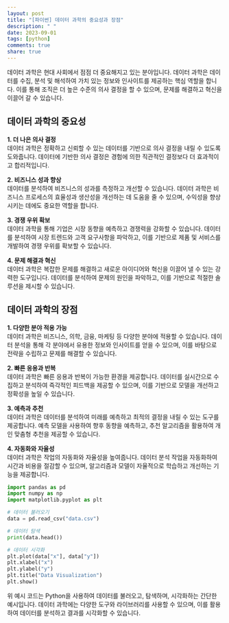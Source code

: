```yaml
---
layout: post
title: "[파이썬] 데이터 과학의 중요성과 장점"
description: " "
date: 2023-09-01
tags: [python]
comments: true
share: true
---
```


데이터 과학은 현대 사회에서 점점 더 중요해지고 있는 분야입니다. 데이터 과학은 데이터를 수집, 분석 및 해석하여 가치 있는 정보와 인사이트를 제공하는 핵심 역할을 합니다. 이를 통해 조직은 더 높은 수준의 의사 결정을 할 수 있으며, 문제를 해결하고 혁신을 이끌어 갈 수 있습니다.

## 데이터 과학의 중요성

**1. 더 나은 의사 결정**  
데이터 과학은 정확하고 신뢰할 수 있는 데이터를 기반으로 의사 결정을 내릴 수 있도록 도와줍니다. 데이터에 기반한 의사 결정은 경험에 의한 직관적인 결정보다 더 효과적이고 합리적입니다.

**2. 비즈니스 성과 향상**  
데이터를 분석하여 비즈니스의 성과를 측정하고 개선할 수 있습니다. 데이터 과학은 비즈니스 프로세스의 효율성과 생산성을 개선하는 데 도움을 줄 수 있으며, 수익성을 향상시키는 데에도 중요한 역할을 합니다.

**3. 경쟁 우위 확보**  
데이터 과학을 통해 기업은 시장 동향을 예측하고 경쟁력을 강화할 수 있습니다. 데이터를 분석하여 시장 트렌드와 고객 요구사항을 파악하고, 이를 기반으로 제품 및 서비스를 개발하여 경쟁 우위를 확보할 수 있습니다.

**4. 문제 해결과 혁신**  
데이터 과학은 복잡한 문제를 해결하고 새로운 아이디어와 혁신을 이끌어 낼 수 있는 강력한 도구입니다. 데이터를 분석하여 문제의 원인을 파악하고, 이를 기반으로 적절한 솔루션을 제시할 수 있습니다.

## 데이터 과학의 장점

**1. 다양한 분야 적용 가능**  
데이터 과학은 비즈니스, 의학, 금융, 마케팅 등 다양한 분야에 적용할 수 있습니다. 데이터 분석을 통해 각 분야에서 유용한 정보와 인사이트를 얻을 수 있으며, 이를 바탕으로 전략을 수립하고 문제를 해결할 수 있습니다.

**2. 빠른 응용과 반복**  
데이터 과학은 빠른 응용과 반복이 가능한 환경을 제공합니다. 데이터를 실시간으로 수집하고 분석하여 즉각적인 피드백을 제공할 수 있으며, 이를 기반으로 모델을 개선하고 정확성을 높일 수 있습니다.

**3. 예측과 추천**  
데이터 과학은 데이터를 분석하여 미래를 예측하고 최적의 결정을 내릴 수 있는 도구를 제공합니다. 예측 모델을 사용하여 향후 동향을 예측하고, 추천 알고리즘을 활용하여 개인 맞춤형 추천을 제공할 수 있습니다.

**4. 자동화와 자율성**  
데이터 과학은 작업의 자동화와 자율성을 높여줍니다. 데이터 분석 작업을 자동화하여 시간과 비용을 절감할 수 있으며, 알고리즘과 모델이 자율적으로 학습하고 개선하는 기능을 제공합니다.

```python
import pandas as pd
import numpy as np
import matplotlib.pyplot as plt

# 데이터 불러오기
data = pd.read_csv("data.csv")

# 데이터 탐색
print(data.head())

# 데이터 시각화
plt.plot(data["x"], data["y"])
plt.xlabel("x")
plt.ylabel("y")
plt.title("Data Visualization")
plt.show()
```

위 예시 코드는 Python을 사용하여 데이터를 불러오고, 탐색하며, 시각화하는 간단한 예시입니다. 데이터 과학에는 다양한 도구와 라이브러리를 사용할 수 있으며, 이를 활용하여 데이터를 분석하고 결과를 시각화할 수 있습니다.